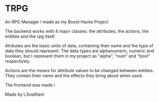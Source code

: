 # TRPG
 An RPG Manager I made as my Boost Hacks Project
 
 The backend works with 4 major classes: the attributes, the actions, the entities and the rpg itself.

 Atributes are the basic units of data, containing their name and the type of data they should represent. The data types are alphanumeric, numeric and boolean, but I represent them in my project as "alpha", "num" and "bool" respectively.

 Actions are the means for attribute values to be changed between entities. They contain their name and the effects they bring about when used.

 The frontend was made i


Made by L3viathanI
